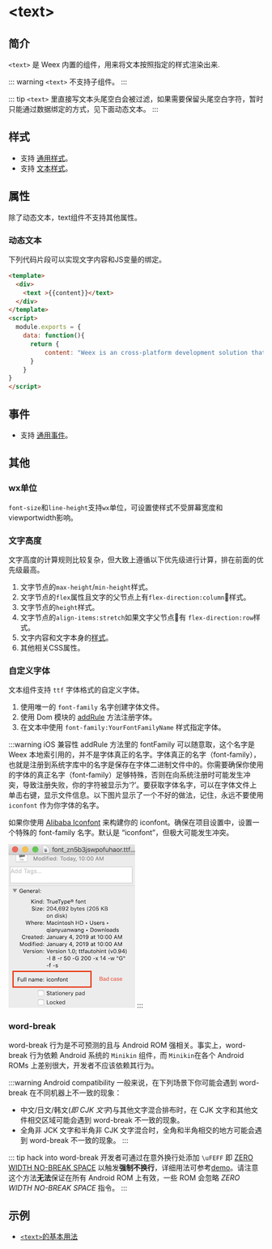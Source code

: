 # &lt;text&gt;

## 简介

`<text>` 是 Weex 内置的组件，用来将文本按照指定的样式渲染出来.

::: warning
`<text>` 不支持子组件。
:::

::: tip
`<text>` 里直接写文本头尾空白会被过滤，如果需要保留头尾空白字符，暂时只能通过数据绑定的方式，见下面动态文本。
:::



## 样式
* 支持 [通用样式](../styles/common-styles.html)。
* 支持 [文本样式](../styles/text-styles.html)。

## 属性
除了动态文本，text组件不支持其他属性。

### 动态文本
下列代码片段可以实现文字内容和JS变量的绑定。

```html
<template>
  <div>
    <text >{{content}}</text>
  </div>
</template>
<script>
  module.exports = {
    data: function(){
      return {
          content: "Weex is an cross-platform development solution that builds high-performance, scalable native applications with a Web development experience. Vue is a lightweight and powerful progressive front-end framework."
      }
    }
}
</script>
```

## 事件
* 支持 [通用事件](../events/common-events.html)。

## 其他
### wx单位
`font-size`和`line-height`支持`wx`单位，可设置使样式不受屏幕宽度和viewportwidth影响。

### 文字高度
文字高度的计算规则比较复杂，但大致上遵循以下优先级进行计算，排在前面的优先级最高。
1. 文字节点的`max-height`/`min-height`样式。
2. 文字节点的`flex`属性且文字的父节点上有`flex-direction:column`样式。
3. 文字节点的`height`样式。
4. 文字节点的`align-items:stretch`如果文字父节点有 `flex-direction:row`样式。
5. 文字内容和文字本身的[样式](../styles/text-styles.html)。
6. 其他相关CSS属性。

### 自定义字体 <Badge text="v0.12+" type="warning"/>

文本组件支持 `ttf` 字体格式的自定义字体。
1. 使用唯一的 `font-family` 名字创建字体文件。
2. 使用 Dom 模块的 [addRule](../modules/dom.html#addrule-type-contentobject) 方法注册字体。
3. 在文本中使用 `font-family:YourFontFamilyName` 样式指定字体。

:::warning iOS 兼容性
addRule 方法里的 fontFamily 可以随意取，这个名字是 Weex 本地索引用的，并不是字体真正的名字。字体真正的名字（font-family），也就是注册到系统字库中的名字是保存在字体二进制文件中的。你需要确保你使用的字体的真正名字（font-family）足够特殊，否则在向系统注册时可能发生冲突，导致注册失败，你的字符被显示为‘?’。要获取字体名字，可以在字体文件上单击右键，显示文件信息。以下图片显示了一个不好的做法，记住，永远不要使用 `iconfont` 作为你字体的名字。

如果你使用 [Alibaba Iconfont](http://www.iconfont.cn/) 来构建你的 iconfont。确保在项目设置中，设置一个特殊的 font-family 名字。默认是 “iconfont”，但极大可能发生冲突。

![image](../images/CustomFontface_badcase.png)
:::

### word-break
word-break 行为是不可预测的且与 Android ROM 强相关。事实上，word-break 行为依赖 Android 系统的 `Minikin` 组件，而 `Minikin`在各个 Android ROMs 上差别很大，开发者不应该依赖其行为。

:::warning Android compatibility
一般来说，在下列场景下你可能会遇到 word-break 在不同机器上不一致的现象：
* 中文/日文/韩文(*即 CJK 文字*)与其他文字混合排布时，在 CJK 文字和其他文件相交区域可能会遇到 word-break 不一致的现象。
* 全角非 JCK 文字和半角非 CJK 文字混合时，全角和半角相交的地方可能会遇到 word-break 不一致的现象。
:::

::: tip hack into word-break
开发者可通过在意外换行处添加 `\uFEFF` 即 [ZERO WIDTH NO-BREAK SPACE](http://jkorpela.fi/chars/spaces.html) 以触发**强制不换行**，详细用法可参考[demo](http://dotwe.org/vue/88a4b46f0dc1d1f6d82c506f490029ce)。请注意这个方法**无法**保证在所有 Android ROM 上有效，一些 ROM 会忽略 *ZERO WIDTH NO-BREAK SPACE* 指令。
:::

## 示例
* [`<text>`的基本用法](http://dotwe.org/vue/7d2bf6e112ea26984fd5930663f092e0)
  
